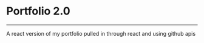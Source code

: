 # Portfolio 2.0
-----

A react version of my portfolio pulled in through react and using github apis
